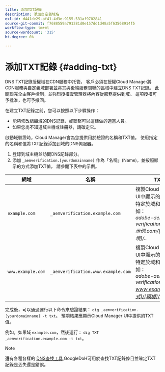 ```yaml
---
title: 添加TXT記錄
description: 添加自定義域名
exl-id: d441de29-af41-4d3e-9155-531af9702841
source-git-commit: f7688559a791281d0e157dd1d48a5f63568914f5
workflow-type: tm+mt
source-wordcount: '315'
ht-degree: 0%

---
```


# 添加TXT記錄 {#adding-txt}

DNS TXT記錄授權域在CDN服務中托管。 客戶必須在授權Cloud Manager將CDN服務與自定義域部署並將其與後端服務關聯的區域中建立DNS TXT記錄。 此關聯完全由客戶控制，並強烈授權雲管理器將內容從服務提供到域。 這項授權可予批准，也可予撤回。

在建立TXT記錄之前，您可以按照以下步驟操作：

* 能夠修改組織域的DNS記錄，或聯繫可以這樣做的適當人員。
* 如果您尚不知道域主機或註冊器，請確定它。

啟動域驗證時，Cloud Manager會為您提供用於驗證的名稱和TXT值。 使用指定的名稱和值將TXT記錄添加到域的DNS伺服器。

1. 登錄到域主機並訪問DNS記錄部分。
1. 添加 `_aemverification.[yourdomainname]` 作為「名稱」(Name)，並按照顯示的方式添加TXT值。
請參閱下表中的示例。

| 網域 | 名稱 | TXT值 |
|--- |--- |---|
| `example.com` | `_aemverification.example.com` | 複製Cloud Manager UI中顯示的整個值。 這特定於域和環境。 例如：<br>*adobe-aem-verification=<br>示例.com/[程式]/[環境]/..* |
| `www.example.com` | `_aemverification.www.example.com` | 複製Cloud Manager UI中顯示的整個值。 這特定於域和環境。 例如：<br>*adobe-aem-verification=<br>www.example.com[程式]/[環境]/..* |

完成後，可以通過運行以下命令來驗證結果： `dig _aemverification.[yourdomainname] -t txt`。
預期結果應顯示Cloud Manager UI中提供的TXT值。

例如，如果域 `example.com`，然後運行： `dig TXT _aemverification.example.com -t txt`。

>[!NOTE]
>還有各種各樣的 [DNS查找工具](https://www.ultratools.com/tools/dnsLookup),GoogleDoH可用於查找TXT記錄條目並確定TXT記錄是丟失還是錯誤。
